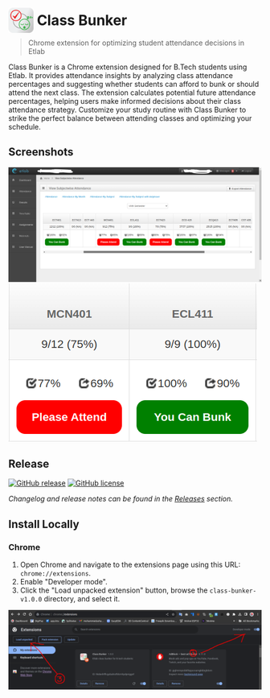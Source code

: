 # <img src="./documentation/icon.png" alt="Icon" style="margin-bottom: -15px;" height="50"> Class Bunker

> Chrome extension for optimizing student attendance decisions in Etlab

Class Bunker is a Chrome extension designed for B.Tech students using Etlab. It provides attendance insights by analyzing class attendance percentages and suggesting whether students can afford to bunk or should attend the next class. The extension calculates potential future attendance percentages, helping users make informed decisions about their class attendance strategy. Customize your study routine with Class Bunker to strike the perfect balance between attending classes and optimizing your schedule.

## Screenshots
<img src="./documentation/ss_1.png" style="max-width: 100%">
<img src="./documentation/ss_2.png" style="max-width: 100%">

## Release

[![GitHub release](https://img.shields.io/github/release/e-labInnovations/class-bunker.svg)](https://github.com/e-labInnovations/class-bunker/releases/latest)
[![GitHub license](https://img.shields.io/github/license/e-labInnovations/class-bunker.svg)](https://github.com/e-labInnovations/class-bunker/blob/main/LICENSE)

*Changelog and release notes can be found in the [Releases](https://github.com/e-labInnovations/class-bunker/releases) section.*

## Install Locally

### Chrome
1. Open Chrome and navigate to the extensions page using this URL: `chrome://extensions`.
2. Enable "Developer mode".
3. Click the "Load unpacked extension" button, browse the `class-bunker-v1.0.0` directory, and select it.

<img src="./documentation/ss_3.png" style="max-width: 100%">